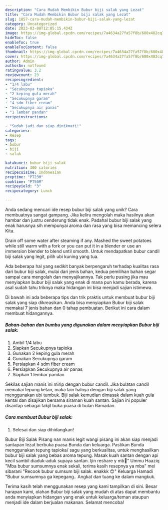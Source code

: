 ```yaml
---
description: "Cara Mudah Membikin Bubur biji salak yang Lezat"
title: "Cara Mudah Membikin Bubur biji salak yang Lezat"
slug: 1857-cara-mudah-membikin-bubur-biji-salak-yang-lezat
category: Uncategorized
date: 2023-03-08T12:05:15.434Z
image: https://img-global.cpcdn.com/recipes/7a4634a27fa57f8b/680x482cq70/bubur-biji-salak-foto-resep-utama.jpg
hideToc: false
enableToc: true
enableTocContent: false
thumbnail: https://img-global.cpcdn.com/recipes/7a4634a27fa57f8b/680x482cq70/bubur-biji-salak-foto-resep-utama.jpg
cover: https://img-global.cpcdn.com/recipes/7a4634a27fa57f8b/680x482cq70/bubur-biji-salak-foto-resep-utama.jpg
author: Admin
authorAv: notfound
ratingvalue: 3.2
reviewcount: 23
recipeingredient:
- "1/4 labu"
- "Secukupnya tapioka"
- "2 keping gula merah"
- "Secukupnya garam"
- "4 sdm fiber cream"
- "Secukupnya air panas"
- "1 lembar pandan"
recipeinstructions:

- "Sudah jadi dan siap dinikmati!"
categories:
- Resep
tags:
- bubur
- biji
- salak

katakunci: bubur biji salak 
nutrition: 300 calories
recipecuisine: Indonesian
preptime: "PT23M"
cooktime: "PT50M"
recipeyield: "3"
recipecategory: Lunch

---
```





Anda sedang mencari ide resep bubur biji salak yang unik? Cara membuatnya sangat gampang. Jika keliru mengolah maka hasilnya akan hambar dan justru cenderung tidak enak. Padahal bubur biji salak yang enak harusnya sih mempunyai aroma dan rasa yang bisa memancing selera Kita.





Drain off some water after steaming if any. Mashed the sweet potatoes while still warm with a fork or you can put it in a blender or use an immersion blender to blend until smooth. Untuk mendapatkan bubur candil biji salak yang legit, pilih ubi kuning yang tua.

Ada beberapa hal yang sedikit banyak berpengaruh terhadap kualitas rasa dari bubur biji salak, mulai dari jenis bahan, kedua pemilihan bahan segar sampai cara mengolah dan menyajikannya. Tak perlu pusing jika mau menyiapkan bubur biji salak yang enak di mana pun kamu berada, karena asal sudah tahu triknya maka hidangan ini bisa menjadi sajian istimewa.






Di bawah ini ada beberapa tips dan trik praktis untuk membuat bubur biji salak yang siap dikreasikan. Anda bisa menyiapkan Bubur biji salak memakai 7 jenis bahan dan 0 tahap pembuatan. Berikut ini cara dalam membuat hidangannya.

<!--inarticleads1-->

##### Bahan-bahan dan bumbu yang digunakan dalam menyiapkan Bubur biji salak:

1. Ambil 1/4 labu
1. Siapkan Secukupnya tapioka
1. Gunakan 2 keping gula merah
1. Gunakan Secukupnya garam
1. Persiapkan 4 sdm fiber cream
1. Persiapkan Secukupnya air panas
1. Siapkan 1 lembar pandan


Sekilas sajian manis ini mirip dengan bubur candil. Jika bulatan candil memakai tepung ketan, maka lain halnya dengan biji salak yang menggunakan ubi tumbuk. Biji salak kemudian dimasak dalam kuah gula kental dan disajikan bersama siraman kuah santan. Sajian ini populer disantap sebagai takjil buka puasa di bulan Ramadan. 

<!--inarticleads2-->

##### Cara membuat Bubur biji salak:


1. Selesai dan siap dihidangkan!

Bubur Biji Salak Pisang nan manis legit wangi pisang ini akan siap menjadi santapan lezat berbuka puasa Bunda dan keluarga. Pastikan Bunda menggunakan tepung tapioka/ sagu yang berkualitas, untuk menghasilkan bubur biji salak yang bebas aroma tepung. Masak kuah santan dengan api kecil sambil diaduk-aduk supaya santan. Ijin reshare y mb💜&#34; Ummu Haaziq &#34;Mba bubur sumsumnya enak sekali, terima kasih resepnya ya mba&#34; mei sibarani &#34;Recook bubur sumsum biji salak. enakkk 😊&#34; Keluarga Hamadi &#34;Bubur sumsumnya ga kepegang.. Angkat dan tuang ke dalam mangkuk. 

Terima kasih telah menggunakan resep yang kami tampilkan di sini. Besar harapan kami, olahan Bubur biji salak yang mudah di atas dapat membantu anda menyiapkan hidangan yang enak untuk keluarga/teman ataupun menjadi ide dalam berjualan makanan. Selamat mencoba!
